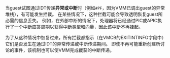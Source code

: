

当guest试图通过IDT传递**异常或中断**时（例如`#PF`，因为VMM已调出guest的异常堆栈），有可能发生拦截。 在某些情况下，这种拦截可能会导致透明恢复guest所必需的信息丢失。 例如，在外部中断的情况下，处理器将已经通过PIC或APIC执行了一个中断应答周期以获得中断类型和向量，因此该中断不再挂起。

为了从这种情况中恢复过来，所有拦截都指示（在VMCB的EXITINTINFO字段中）它们是否发生在通过IDT的异常传递或中断传递期间。 即使不再可能重新创建所讨论的事件，该机制也可以使VMM完成截获的中断传递。